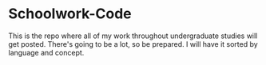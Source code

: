 # Schoolwork-Code
This is the repo where all of my work throughout undergraduate studies will get posted. There's going to be a lot, so be prepared. I will have it sorted by language and concept.
